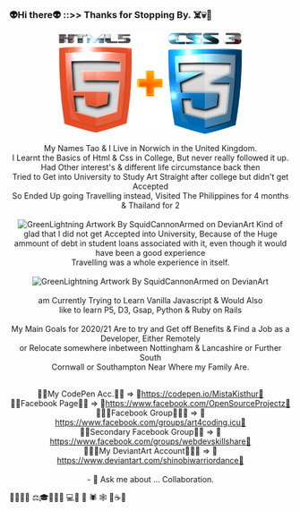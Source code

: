 ### 👽Hi there👽 ::>> Thanks for Stopping By. ☠️💀👻
<div align="center">
<img src="/Rsc/HtmlAndCssLogos.png" alt="Html5&CssLogos" width="65%" height="auto">  

<span align="center">My Names Tao & I Live in Norwich in the United Kingdom.</span>
<br>
<span>I Learnt the Basics of Html & Css in College, But never really followed it up.<br>
      Had Other interest's & different life circumstance back then<br>
      Tried to Get into University to Study Art Straight after college but didn't get Accepted<br>
      So Ended Up going Travelling instead, Visited The Philippines for 4 months & Thailand for 2<br>
      <br>
</span>
  ![GreenLightning Artwork By SquidCannonArmed on DevianArt](/Rsc/GreenLightningV2i.jpg)
<span align="center">
   Kind of glad that I did not get Accepted into University, Because of the Huge ammount of debt
   in student loans associated with it, even though it would have been a good experience<br>
   Travelling was a whole experience in itself.<br>
        <br>
</span> 
  ![GreenLightning Artwork By SquidCannonArmed on DevianArt](/Rsc/JWildFire.LaserArray54.png)  
<span align="center">  
  am Currently Trying to Learn Vanilla Javascript & Would Also<br>
  like to learn P5, D3, Gsap, Python & Ruby on Rails<br> 
</span><br>
<span align="center">
  My Main Goals for 2020/21 Are to try and Get off Benefits & Find a Job as a Developer, Either Remotely<br>
  or Relocate somewhere inbetween Nottingham & Lancashire or Further South<br> 
      Cornwall or Southampton Near Where my Family Are.<br>
</span><br>

🌴🌳My CodePen Acc.🌳🌴 => 💎https://codepen.io/MistaKisthur💎<br>
🌴🌳Facebook Page🌳🌴 => 💎https://www.facebook.com/OpenSourceProjectz💎<br>
🌴🌳🌱Facebook Group🌱🌳🌴 => 💎https://www.facebook.com/groups/art4coding.icu💎<br>
🌴🌳Secondary Facebook Group🌳🌴 => 💎https://www.facebook.com/groups/webdevskillshare💎<br>
🌴🌳🌱My DeviantArt Account🌱🌳🌴 => 💎https://www.deviantart.com/shinobiwarriordance💎<br>
<br>
      - 💬 Ask me about ... Collaboration.
</div>

🌴🌳💎🍺 ⚖️🎓👨🏽‍💻  💻🦟 🦗 🕷 🕸 🌱☕️🍻  
<!--
**MistaKistHur/MistaKistHur** is a ✨ _special_ ✨ repository because its `README.md` (this file) appears on your GitHub profile.
  Here are some ideas to get you started:

      - 🔭 I’m currently working on ...
      - 🌱 I’m currently learning ...
      - 👯 I’m looking to collaborate on ...
      - 🤔 I’m looking for help with ...
      - 💬 Ask me about ...
      - 📫 How to reach me: ...
      - 😄 Pronouns: ...
      - ⚡ Fun fact: ...
-->
